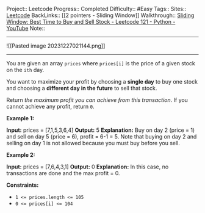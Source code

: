 Project:: Leetcode
Progress:: Completed
Difficulty:: #Easy 
Tags:: 
Sites:: [Leetcode]()
BackLinks:: [[2 pointers - Sliding Window]]
Walkthrough:: [Sliding Window: Best Time to Buy and Sell Stock - Leetcode 121 - Python - YouTube](https://www.youtube.com/watch?v=1pkOgXD63yU)
Note:: 

---

![[Pasted image 20231227021144.png]]

---

You are given an array `prices` where `prices[i]` is the price of a given stock on the `ith` day.

You want to maximize your profit by choosing a **single day** to buy one stock and choosing a **different day in the future** to sell that stock.

Return _the maximum profit you can achieve from this transaction_. If you cannot achieve any profit, return `0`.

**Example 1:**

**Input:** prices = [7,1,5,3,6,4]
**Output:** 5
**Explanation:** Buy on day 2 (price = 1) and sell on day 5 (price = 6), profit = 6-1 = 5.
Note that buying on day 2 and selling on day 1 is not allowed because you must buy before you sell.

**Example 2:**

**Input:** prices = [7,6,4,3,1]
**Output:** 0
**Explanation:** In this case, no transactions are done and the max profit = 0.

**Constraints:**

- `1 <= prices.length <= 105`
- `0 <= prices[i] <= 104`
